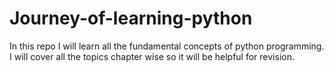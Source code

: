 # Journey-of-learning-python
In this repo I will learn all the fundamental concepts of python programming. I will cover all the topics chapter wise so it will be helpful for revision.

